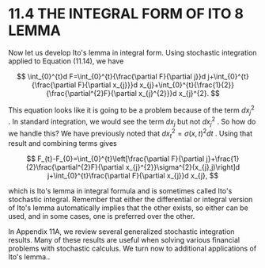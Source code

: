# 11.4 THE INTEGRAL FORM OF ITO $\mathbf{8}$ LEMMA

Now let us develop Ito's lemma in integral form. Using stochastic integration applied to Equation (11.14), we have

$$
\int_{0}^{t}d F=\int_{0}^{t}{\frac{\partial F}{\partial j}}d j+\int_{0}^{t}{\frac{\partial F}{\partial x_{j}}}d x_{j}+\int_{0}^{t}{\frac{1}{2}}{\frac{\partial^{2}F}{\partial x_{j}^{2}}}d x_{j}^{2}.
$$

This equation looks like it is going to be a problem because of the term $d x_{j}^{2}$ . In standard integration, we would see the term $d x_{j}$ but not $d x_{j}^{2}$ . So how do we handle this? We have previously noted that $d x_{t}^{2}=\sigma(x,t)^{2}d t$ . Using that result and combining terms gives

$$
F_{t}-F_{0}=\int_{0}^{t}\left[\frac{\partial F}{\partial j}+\frac{1}{2}\frac{\partial^{2}F}{\partial x_{j}^{2}}\sigma^{2}(x_{j},j)\right]d j+\int_{0}^{t}\frac{\partial F}{\partial x_{j}}d x_{j},
$$

which is Ito's lemma in integral formula and is sometimes called Ito's stochastic integral. Remember that either the differential or integral version of Ito's lemma automatically implies that the other exists, so either can be used, and in some cases, one is preferred over the other.

In Appendix 11A, we review several generalized stochastic integration results. Many of these results are useful when solving various financial problems with stochastic calculus. We turn now to additional applications of Ito's lemma..
